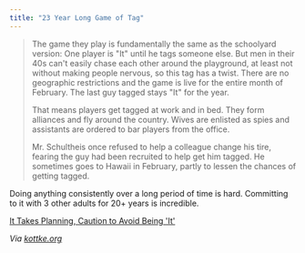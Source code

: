 ```yaml
---
title: "23 Year Long Game of Tag"
---
```

<blockquote><p>
  The game they play is fundamentally the same as the schoolyard version: One player is "It" until he tags someone else. But men in their 40s can't easily chase each other around the playground, at least not without making people nervous, so this tag has a twist. There are no geographic restrictions and the game is live for the entire month of February. The last guy tagged stays "It" for the year.</p>
<p>  That means players get tagged at work and in bed. They form alliances and fly around the country. Wives are enlisted as spies and assistants are ordered to bar players from the office.</p>
<p>  Mr. Schultheis once refused to help a colleague change his tire, fearing the guy had been recruited to help get him tagged. He sometimes goes to Hawaii in February, partly to lessen the chances of getting tagged.
</p></blockquote>
<p>Doing anything consistently over a long period of time is hard. Committing to it with 3 other adults for 20+ years is incredible.</p>
<p><a href="https://online.wsj.com/article/SB10001424127887323375204578269991660836834.html">It Takes Planning, Caution to Avoid Being 'It'</a></p>
<p><em>Via <a href="https://kottke.org/13/01/game-of-tag-has-been-going-for-23-years">kottke.org</a></em></p>
